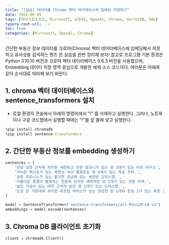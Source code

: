 ```yaml
---
title: "[실습] 데이터를 Chroma 벡터 데이테이스에 임베딩 저장하기"
date: 2024-06-05
tags: [마이크로소프트, Microsoft, 오픈AI, OpenAI, Chroma, VectorDB, RAG]
typora-root-url: ../
toc: true
categories: [Microsoft, OpenAI, Chroma]
---
```


간단한 부동산 정보 데이터를 크로마(Chroma) 벡터 데이터베이스에 임베딩해서 저장하고 유사성을 검색하는 핸즈 온 실습을 한번 정리해 보자! 참고로 프로그램 기본 환경은 Python 3.10.10 버전과 크로마 벡터 데이터베이스 0.6.3 버전을 사용했으며,  Embedding 데이터 저장 영역 중심으로 개발한 예제 소스 코드이다. 여러분은 아래와 같이 순서대로 따라해 보기 바란다. 



## 1. chroma 벡터 데이터베이스와 sentence_transformers 설치

* 로컬 환경의 콘솔에서 아래의 명령어에서 "!" 를 삭제하고 실행한다. 그러나, 노트북이나 구글 코드랩에서 실행할 때에는 "!"를 앞 줄에 넣고 실행한다.

```cmd
!pip install chromadb 
!pip install sentence-transformers
```



## 2. 간단한 부동산 정보를 embedding 생성하기



```python
sentences = [
    '한강 상류 근처에 위치한 세련되고 전용 발코니가 있는 방 3개가 있는 타운 하우스',
    '아늑한 벽난로가 있는 북한산 속의 평화로운 방 4개가 있는 목조 주택.',
    '공용 피트니스가 있는 활기찬 강남에 있는 세련된 오피스텔.',
    '아름다운 풍경이 펼쳐지는 전원에 위치한 매력적인 방 2개가 있는 전원 주택.',
    '넓은 거실이 있는 대학 근처의 밝은 방 1개가 있는 오피스텔.',
    '도심 한 가운데에 위치한 루프탑 테라스가 있는 모던한 방 1개와 침실 1가 있는 복층 원룸.'
]

model = SentenceTransformer('sentence-transformers/all-MiniLM-L6-v2')
embeddings = model.encode(sentences)
```



## 3. Chroma DB 클라이언트 초기화



```python
client = chromadb.Client()
```



